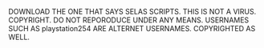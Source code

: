 DOWNLOAD THE ONE THAT SAYS SELAS SCRIPTS.
THIS IS NOT A VIRUS.
COPYRIGHT. DO NOT REPORODUCE UNDER ANY MEANS.
USERNAMES SUCH AS playstation254 ARE ALTERNET USERNAMES. COPYRIGHTED AS WELL.
